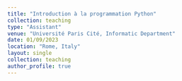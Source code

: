 ```yaml
---
title: "Introduction à la programmation Python"
collection: teaching
type: "Assistant"
venue: "Université Paris Cité, Informatic Department"
date: 01/09/2023
location: "Rome, Italy"
layout: single
collection: teaching
author_profile: true
---
```

